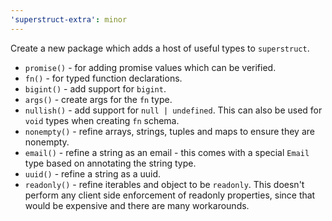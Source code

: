 ```yaml
---
'superstruct-extra': minor
---
```


Create a new package which adds a host of useful types to `superstruct`.

- `promise()` - for adding promise values which can be verified.
- `fn()` - for typed function declarations.
- `bigint()` - add support for `bigint`.
- `args()` - create args for the `fn` type.
- `nullish()` - add support for `null | undefined`. This can also be used for `void` types when creating `fn` schema.
- `nonempty()` - refine arrays, strings, tuples and maps to ensure they are nonempty.
- `email()` - refine a string as an email - this comes with a special `Email` type based on annotating the string type.
- `uuid()` - refine a string as a uuid.
- `readonly()` - refine iterables and object to be `readonly`. This doesn't perform any client side enforcement of readonly properties, since that would be expensive and there are many workarounds.
